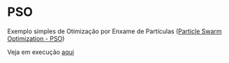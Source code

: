 # PSO

Exemplo simples de Otimização por Enxame de Partículas ([Particle Swarm
Optimization - PSO](https://en.wikipedia.org/wiki/Particle_swarm_optimization))

Veja em execução [aqui](http://alpardal.github.io/pso/public/index.html)
